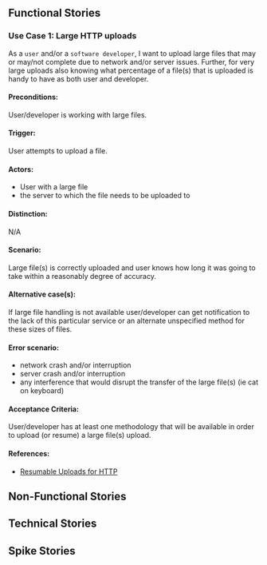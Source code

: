 ## Functional Stories

### Use Case 1: Large HTTP uploads

As a `user` and/or a `software developer`,
I want to upload large files that may or may/not complete due to network and/or server issues.  Further, for very large uploads also knowing what percentage of a file(s) that is uploaded is handy to have as both user and developer.

#### Preconditions:

User/developer is working with large files.

#### Trigger:

User attempts to upload a file.

#### Actors:

 - User with a large file
 - the server to which the file needs to be uploaded to

#### Distinction:

N/A

#### Scenario:

Large file(s) is correctly uploaded and user knows how long it was going to take within a reasonably degree of accuracy.

#### Alternative case(s):

If large file handling is not available user/developer can get notification to the lack of this particular service or an alternate unspecified method for these sizes of files.

#### Error scenario:

 - network crash and/or interruption
 - server crash and/or interruption
 - any interference that would disrupt the transfer of the large file(s) (ie cat on keyboard)
 
#### Acceptance Criteria:

User/developer has at least one methodology that will be available in order to upload (or resume) a large file(s) upload.

#### References:

- [Resumable Uploads for HTTP](https://www.ietf.org/archive/id/draft-ietf-httpbis-resumable-upload-01.html)


## Non-Functional Stories

## Technical Stories

## Spike Stories

